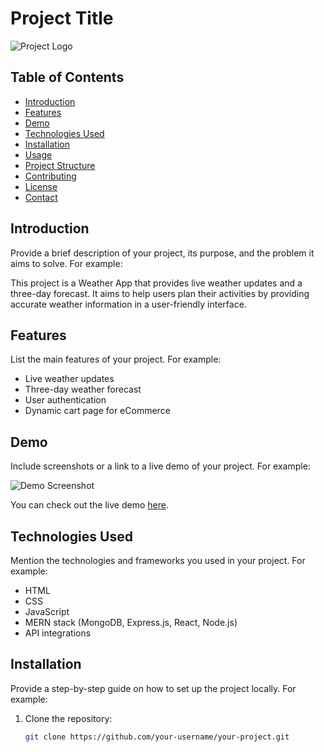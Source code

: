 # Project Title

![Project Logo](path_to_logo.png)

## Table of Contents
- [Introduction](#introduction)
- [Features](#features)
- [Demo](#demo)
- [Technologies Used](#technologies-used)
- [Installation](#installation)
- [Usage](#usage)
- [Project Structure](#project-structure)
- [Contributing](#contributing)
- [License](#license)
- [Contact](#contact)

## Introduction
Provide a brief description of your project, its purpose, and the problem it aims to solve. For example:

This project is a Weather App that provides live weather updates and a three-day forecast. It aims to help users plan their activities by providing accurate weather information in a user-friendly interface.

## Features
List the main features of your project. For example:
- Live weather updates
- Three-day weather forecast
- User authentication
- Dynamic cart page for eCommerce

## Demo
Include screenshots or a link to a live demo of your project. For example:

![Demo Screenshot](path_to_screenshot.png)

You can check out the live demo [here](http://your-live-demo-link.com).

## Technologies Used
Mention the technologies and frameworks you used in your project. For example:
- HTML
- CSS
- JavaScript
- MERN stack (MongoDB, Express.js, React, Node.js)
- API integrations

## Installation
Provide a step-by-step guide on how to set up the project locally. For example:

1. Clone the repository:
   ```bash
   git clone https://github.com/your-username/your-project.git
